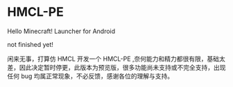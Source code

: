 # HMCL-PE
 Hello Minecraft! Launcher for Android
 
 not finished yet!

闲来无事，打算仿 HMCL 开发一个 HMCL-PE ,奈何能力和精力都很有限，基础太差，因此决定暂时停更，此版本为预览版，很多功能尚未支持或不完全支持，出现任何 bug 均属正常现象，不必反馈，感谢各位的理解与支持。
